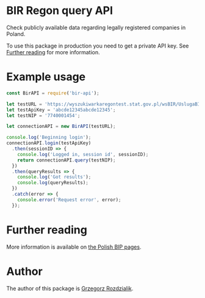 # BIR Regon query API

Check publicly available data regarding legally registered companies in Poland.

To use this package in production you need to get a private API key. See [Further reading](#further-reading) for more information.

# Example usage
``` javascript
const BirAPI = require('bir-api');

let testURL = 'https://wyszukiwarkaregontest.stat.gov.pl/wsBIR/UslugaBIRzewnPubl.svc';
let testApiKey = 'abcde12345abcde12345';
let testNIP = '7740001454';

let connectionAPI = new BirAPI(testURL);

console.log('Beginning login');
connectionAPI.login(testApiKey)
  .then(sessionID => {
    console.log('Logged in, session id', sessionID);
    return connectionAPI.query(testNIP);
  })
  .then(queryResults => {
    console.log('Got results');
    console.log(queryResults);
  })
  .catch(error => {
    console.error('Request error', error);
  });
```


# Further reading

More information is available on [the Polish BIP pages](http://bip.stat.gov.pl/dzialalnosc-statystyki-publicznej/rejestr-regon/interfejsyapi/jak-skorzystac-informacja-dla-podmiotow-komercyjnych/).


# Author

The author of this package is [Grzegorz Rozdzialik](voreny.gelio@gmail.com).
